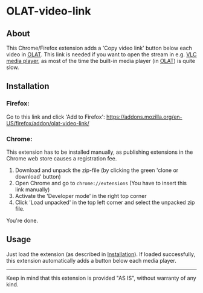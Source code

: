 # OLAT-video-link

## About
This Chrome/Firefox extension adds a 'Copy video link' button below each video in [OLAT](https://github.com/OpenOLAT/OpenOLAT). This link is needed if you want to open the stream in e.g. [VLC media player](https://github.com/videolan/vlc), as most of the time the built-in media player (in [OLAT](https://github.com/OpenOLAT/OpenOLAT)) is quite slow.

## Installation

### Firefox:

Go to this link and click 'Add to Firefox': https://addons.mozilla.org/en-US/firefox/addon/olat-video-link/

### Chrome:

This extension has to be installed manually, as publishing extensions in the Chrome web store causes a registration fee.

1. Download and unpack the zip-file (by clicking the green 'clone or download' button)
2. Open Chrome and go to `chrome://extensions` (You have to insert this link manually)
3. Activate the 'Developer mode' in the right top corner
4. Click 'Load unpacked' in the top left corner and select the unpacked zip file.

You're done.

## Usage
Just load the extension (as described in [Installation](#installation)). If loaded successfully, this extension automatically adds a button below each media player.

---
Keep in mind that this extension is provided "AS IS", without warranty of any kind.
